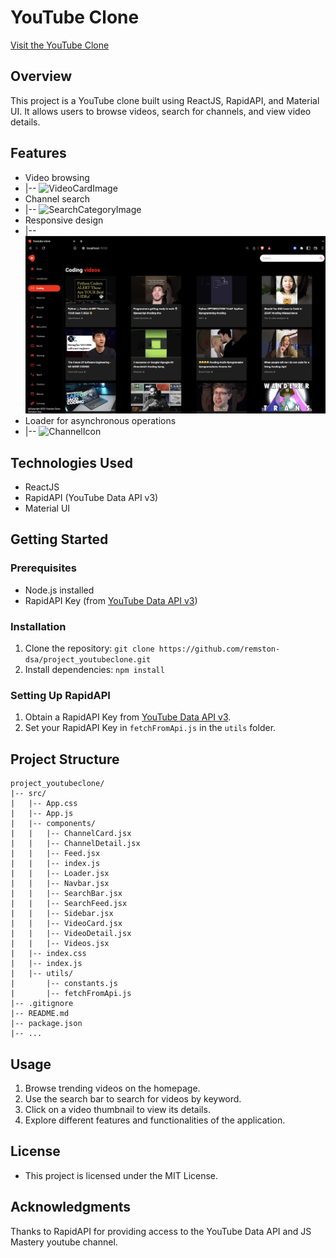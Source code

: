 # YouTube Clone
[Visit the YouTube Clone](https://youtube-clone-by-remstondsa.netlify.app)


## Overview

This project is a YouTube clone built using ReactJS, RapidAPI, and Material UI. It allows users to browse videos, search for channels, and view video details.

## Features

- Video browsing
- |-- ![VideoCardImage](./images/VideoCardImage.png)
- Channel search
- |-- ![SearchCategoryImage](./images/SearchCategoryImage.png)
- Responsive design
- |-- ![SelectedCategoryImage](./images/selectedCategoryImage.png)
- Loader for asynchronous operations
- |-- ![ChannelIcon](./images/ChannelIcon.png)



## Technologies Used

- ReactJS
- RapidAPI (YouTube Data API v3)
- Material UI

## Getting Started

### Prerequisites

- Node.js installed
- RapidAPI Key (from [YouTube Data API v3](https://rapidapi.com/ytdlfree/api/youtube-v31))

### Installation

1. Clone the repository: `git clone https://github.com/remston-dsa/project_youtubeclone.git`
2. Install dependencies: `npm install`

### Setting Up RapidAPI

1. Obtain a RapidAPI Key from [YouTube Data API v3](https://rapidapi.com/ytdlfree/api/youtube-v31).
2. Set your RapidAPI Key in `fetchFromApi.js` in the `utils` folder.

## Project Structure

```plaintext
project_youtubeclone/
|-- src/
|   |-- App.css
|   |-- App.js
|   |-- components/
|   |   |-- ChannelCard.jsx
|   |   |-- ChannelDetail.jsx
|   |   |-- Feed.jsx
|   |   |-- index.js
|   |   |-- Loader.jsx
|   |   |-- Navbar.jsx
|   |   |-- SearchBar.jsx
|   |   |-- SearchFeed.jsx
|   |   |-- Sidebar.jsx
|   |   |-- VideoCard.jsx
|   |   |-- VideoDetail.jsx
|   |   |-- Videos.jsx
|   |-- index.css
|   |-- index.js
|   |-- utils/
|       |-- constants.js
|       |-- fetchFromApi.js
|-- .gitignore
|-- README.md
|-- package.json
|-- ...
```

## Usage
1. Browse trending videos on the homepage.
2. Use the search bar to search for videos by keyword.
3. Click on a video thumbnail to view its details.
4. Explore different features and functionalities of the application.


## License
- This project is licensed under the MIT License.

## Acknowledgments
Thanks to RapidAPI for providing access to the YouTube Data API and JS Mastery youtube channel.
